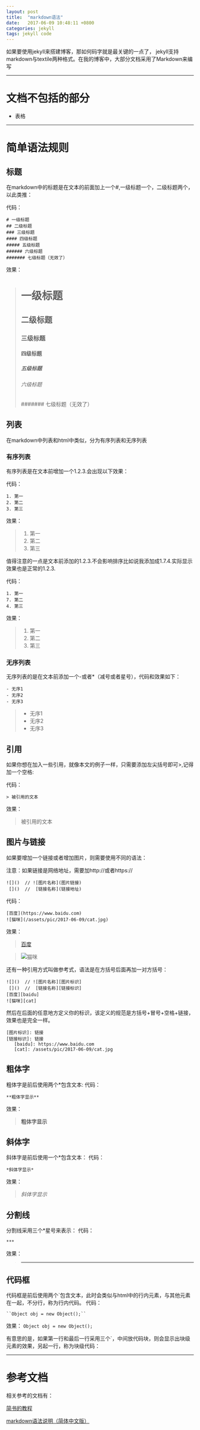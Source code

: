 ```yaml
---
layout: post
title:  "markdown语法"
date:   2017-06-09 10:48:11 +0800
categories: jekyll 
tags: jekyll code
---
```

如果要使用jekyll来搭建博客，那如何码字就是最关键的一点了，
jekyll支持markdown与textile两种格式。在我的博客中，大部分文档采用了Markdown来编写

***
# 文档不包括的部分
- 表格

***
# 简单语法规则

## 标题

在markdown中的标题是在文本的前面加上一个#,一级标题一个，二级标题两个，以此类推：

代码：
```
# 一级标题
## 二级标题
### 三级标题
#### 四级标题
##### 五级标题
###### 六级标题
####### 七级标题（无效了）
```
效果：
> # 一级标题
> ## 二级标题
> ### 三级标题
> #### 四级标题
> ##### 五级标题
> ###### 六级标题
> ####### 七级标题（无效了）

## 列表
在markdown中列表和html中类似，分为有序列表和无序列表
### 有序列表
有序列表是在文本前增加一个1.2.3.会出现以下效果：

代码：
```
1. 第一
2. 第二
3. 第三
```
效果：
> 1. 第一
> 2. 第二
> 3. 第三

值得注意的一点是文本前添加的1.2.3.不会影响排序比如说我添加成1.7.4.实际显示效果也是正常的1.2.3.

代码：
```
1. 第一
7. 第二
4. 第三
```
效果：
> 1. 第一
> 7. 第二
> 4. 第三

### 无序列表
无序列表的是在文本前添加一个-或者*（减号或者星号），代码和效果如下：
```
- 无序1
- 无序2
- 无序3
```

> - 无序1
> - 无序2
> - 无序3

## 引用
如果你想在加入一些引用，就像本文的例子一样，只需要添加左尖括号即可>,记得加一个空格:

代码：
```
> 被引用的文本
```
效果：
> 被引用的文本

## 图片与链接
如果要增加一个链接或者增加图片，则需要使用不同的语法：

注意：如果链接是网络地址，需要加http://或者https://

```
![]()  // ![图片名称](图片链接)
 []()  //  [链接名称](链接地址)
```
代码：
```
[百度](https://www.baidu.com)
![猫咪](/assets/pic/2017-06-09/cat.jpg)
```
效果：
> [百度](https://www.baidu.com)

> ![猫咪](/assets/pic/2017-06-09/cat.jpg)

还有一种引用方式叫做参考式，语法是在方括号后面再加一对方括号：
```
![]()  // ![图片名称][图片标识]
 []()  //  [链接名称][链接标识]
[百度][baidu]
![猫咪][cat]
```

然后在后面的任意地方定义你的标识，该定义的规范是方括号+冒号+空格+链接，效果也是完全一样。

```
[图片标识]: 链接
[链接标识]: 链接
   [baidu]: https://www.baidu.com
   [cat]: /assets/pic/2017-06-09/cat.jpg
```

## 粗体字
粗体字是前后使用两个*包含文本:
代码：
```
**粗体字显示**
```
效果：
> **粗体字显示**

## 斜体字
斜体字是前后使用一个*包含文本：
代码：
```
*斜体字显示*
```
效果：
> *斜体字显示*

## 分割线
分割线采用三个*星号来表示：
代码：
```
***
```
效果：
> ***

## 代码框
代码框是前后使用两个`包含文本，此时会类似与html中的行内元素，与其他元素在一起，不分行，称为行内代码。
代码：
```
``Object obj = new Object();``
```
效果：
``Object obj = new Object();``

有意思的是，如果第一行和最后一行采用三个`，中间放代码块，则会显示出块级元素的效果，另起一行，称为块级代码：

***
# 参考文档
相关参考的文档有：

[简书的教程](http://www.jianshu.com/p/1e402922ee32)

[markdown语法说明（简体中文版）](http://www.appinn.com/markdown/)